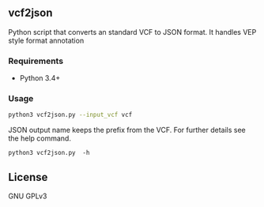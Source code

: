 ## vcf2json 

Python script that converts an standard VCF to JSON format. It handles VEP style format annotation

### Requirements

* Python 3.4+

### Usage

```sh
python3 vcf2json.py --input_vcf vcf
```

JSON output name keeps the prefix from the VCF. For further details see the help command.

```
python3 vcf2json.py  -h
```

## License
GNU GPLv3
